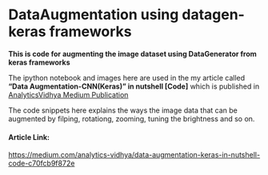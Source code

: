 # DataAugmentation using datagen-keras frameworks

**This is code for augmenting the image dataset using DataGenerator from keras frameworks**

The ipython notebook and images here are used in the my article called **“Data Augmentation-CNN(Keras)” in nutshell [Code]** which is published in [AnalyticsVidhya Medium Publication](https://medium.com/analytics-vidhya)

The code snippets here explains the ways the image data that can be augmented by filping, rotationg, zooming, tuning the brightness and so on. 

#### Article Link:
https://medium.com/analytics-vidhya/data-augmentation-keras-in-nutshell-code-c70fcb9f872e
